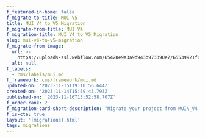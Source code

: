 ```yaml
---
f_featured-in-home: false
f_migrate-to-title: MUI V5
title: MUI V4 to V5 Migration
f_migrate-from-title: MUI V4
f_migration-title: MUI V4 to V5 Migration
slug: mui-v4-to-v5-migration
f_migrate-from-image:
  url: >-
    https://uploads-ssl.webflow.com/65428e9a3a9d943b973390e7/65539921f6a595306140aa15_mui-logo.svg
  alt: null
f_labels:
  - cms/labels/mui.md
f_framework: cms/framework/mui.md
updated-on: '2023-11-15T19:10:56.644Z'
created-on: '2023-11-14T15:59:43.793Z'
published-on: '2023-11-16T13:52:58.707Z'
f_order-rank: 2
f_migration-card-short-description: "Migrate your project from MUI\_V4 to V5."
f_is-cta: true
layout: '[migrations].html'
tags: migrations
---
```



